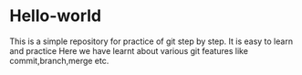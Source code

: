 # Hello-world
This is a simple repository for practice of git step by step.
It is easy to learn and practice
Here we have learnt about various git features like commit,branch,merge etc.
